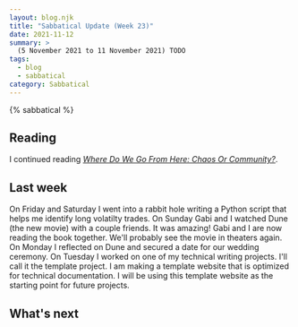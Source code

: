 ```yaml
---
layout: blog.njk
title: "Sabbatical Update (Week 23)"
date: 2021-11-12
summary: >
  (5 November 2021 to 11 November 2021) TODO
tags:
  - blog
  - sabbatical
category: Sabbatical
---
```


{% sabbatical %}

## Reading

I continued reading [*Where Do We Go From Here: Chaos Or Community?*][mlk].

[mlk]: http://www.thekinglegacy.org/books/where-do-we-go-here-chaos-or-community

## Last week

On Friday and Saturday I went into a rabbit hole writing a Python script
that helps me identify long volatilty trades. On Sunday Gabi and I watched
Dune (the new movie) with a couple friends. It was amazing! Gabi and I are
now reading the book together. We'll probably see the movie in theaters
again. On Monday I reflected on Dune and secured a date for our wedding
ceremony. On Tuesday I worked on one of my technical writing projects.
I'll call it the template project. I am making a template website that
is optimized for technical documentation. I will be using this template
website as the starting point for future projects.

## What's next



